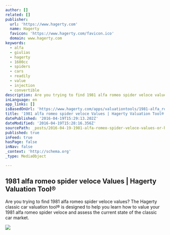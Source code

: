```yaml
---
author: []
related: []
publisher:
  url: 'https://www.hagerty.com'
  name: Hagerty
  favicon: 'https://www.hagerty.com/favicon.ico'
  domain: www.hagerty.com
keywords:
  - alfa
  - giulias
  - hagerty
  - 1600cc
  - spiders
  - cars
  - readily
  - value
  - injection
  - convertible
description: Are you trying to find 1981 alfa romeo spider veloce values? The Hagerty classic car valuation tool® is designed to help you learn how to value your 1981 alfa romeo spider veloce and assess the current state of the classic car market.
inLanguage: en
app_links: []
isBasedOnUrl: 'https://www.hagerty.com/apps/valuationtools/1981-alfa_romeo-spider-veloce'
title: '1981 alfa romeo spider veloce Values | Hagerty Valuation Tool®'
datePublished: '2016-04-19T15:29:13.202Z'
dateModified: '2016-04-19T15:28:16.356Z'
sourcePath: _posts/2016-04-19-1981-alfa-romeo-spider-veloce-values-or-hagerty-valuation-too.md
published: true
inFeed: true
hasPage: false
inNav: false
_context: 'http://schema.org'
_type: MediaObject

---
```

<article style=""><h1>1981 alfa romeo spider veloce Values | Hagerty Valuation Tool®</h1><p>Are you trying to find 1981 alfa romeo spider veloce values? The Hagerty classic car valuation tool® is designed to help you learn how to value your 1981 alfa romeo spider veloce and assess the current state of the classic car market.</p><img src="https://s3.amazonaws.com/images.hagerty.com/vehicle/web/13334_3692.jpg" /></article>